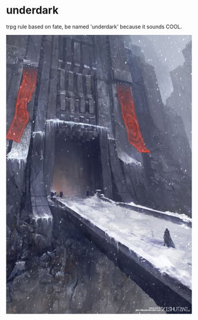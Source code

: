 # underdark
trpg rule based on fate, be named 'underdark' because it sounds COOL.

![image](https://github.com/jihandong/underdark/raw/main/pic/UnderDarkCover.jpg)
